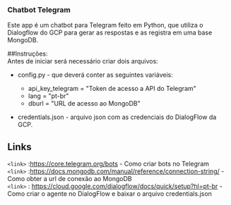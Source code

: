 ### Chatbot Telegram

Este app é um chatbot para Telegram feito em Python, que utiliza o Dialogflow do GCP para gerar as respostas e as registra em uma base MongoDB.

##Instruções:</br>
Antes de iniciar será necessário criar dois arquivos:
- config.py - que deverá conter as seguintes variáveis:
	- api_key_telegram = "Token de acesso a API do Telegram"
	- lang = "pt-br"
	- dburl = "URL de acesso ao MongoDB"

- credentials.json - arquivo json com as credenciais do DialogFlow da GCP.

## Links
`<link>` :<https://core.telegram.org/bots> - Como criar bots no Telegram </br>
`<link>` :<https://docs.mongodb.com/manual/reference/connection-string/> - Como obter a url de conexão ao MongoDB</br>
`<link>` : <https://cloud.google.com/dialogflow/docs/quick/setup?hl=pt-br> - Como criar o agente no DialogFlow e baixar o arquivo credentials.json</br>
